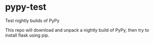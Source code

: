 # pypy-test

Test nightly builds of PyPy

This repo will download and unpack a nightly build of PyPy, then try to
install flask using pip.
